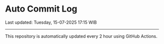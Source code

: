 # Auto Commit Log

Last updated: Tuesday, 15-07-2025 17:15 WIB

---

This repository is automatically updated every 2 hour using GitHub Actions.
